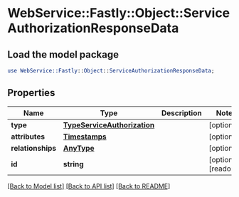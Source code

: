 # WebService::Fastly::Object::ServiceAuthorizationResponseData

## Load the model package
```perl
use WebService::Fastly::Object::ServiceAuthorizationResponseData;
```

## Properties
Name | Type | Description | Notes
------------ | ------------- | ------------- | -------------
**type** | [**TypeServiceAuthorization**](TypeServiceAuthorization.md) |  | [optional] 
**attributes** | [**Timestamps**](Timestamps.md) |  | [optional] 
**relationships** | [**AnyType**](AnyType.md) |  | [optional] 
**id** | **string** |  | [optional] [readonly] 

[[Back to Model list]](../README.md#documentation-for-models) [[Back to API list]](../README.md#documentation-for-api-endpoints) [[Back to README]](../README.md)


